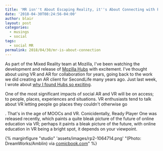 ```yaml
---
title: 'MR isn''t About Escaping Reality, it''s About Connecting with People   '
date: '2018-04-30T08:24:56-04:00'
author: blair
layout: post
categories:
  - musings
  - social
tags:
  - social MR
permalink: 2018/04/30/mr-is-about-connection
---
```

As part of the Mixed Reality team at Mozilla, I've been watching the development and release of [Mozilla Hubs](https://hubs.mozilla.com/) with excitement. I've thought about using VR and AR for collaboration for years, going back to the work we did creating an AR client for SecondLife many years ago.  Just last week, I wrote about [why I found Hubs so exciting](/2018/04/26/bespoke-social-xr).

One of the most significant impacts of social AR and VR will be on access; to people, places, experiences and situations.  VR enthusiasts tend to talk about VR letting people go places they couldn't otherwise go





. That's   in the age of MOOCs and VR.  Conicidentally, Ready Player One was released recently, which paints a quite bleak picture of the future of online education via VR; perhaps it paints a bleak picture of the future, with online education in VR being a bright spot, it depends on your viewpoint.

{% marginfigure "studio" 'assets/images/rp2-1064714.png' "(Photo: DreamWorks/Amblin) via <a href="http://comicbook.com/gaming/2017/12/09/ready-player-one-trailer-2/">comicbook.com</a>" %}
